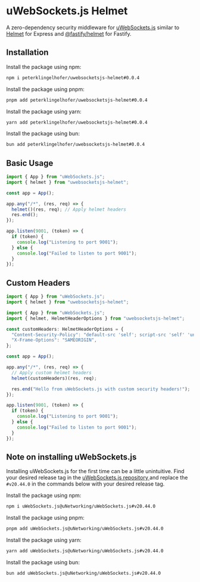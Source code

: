 # uWebSockets.js Helmet

A zero-dependency security middleware for [uWebSockets.js](https://github.com/uNetworking/uWebSockets.js) similar to [Helmet](https://github.com/helmetjs/helmet) for Express and [@fastify/helmet](https://github.com/fastify/fastify-helmet) for Fastify.

## Installation

Install the package using npm:
```sh
npm i peterklingelhofer/uwebsocketsjs-helmet#0.0.4
```

Install the package using pnpm:

```sh
pnpm add peterklingelhofer/uwebsocketsjs-helmet#0.0.4
```

Install the package using yarn:

```sh
yarn add peterklingelhofer/uwebsocketsjs-helmet#0.0.4
```

Install the package using bun:

```sh
bun add peterklingelhofer/uwebsocketsjs-helmet#0.0.4
```

## Basic Usage
```ts
import { App } from "uWebSockets.js";
import { helmet } from "uwebsocketsjs-helmet";

const app = App();

app.any("/*", (res, req) => {
  helmet()(res, req); // Apply helmet headers
  res.end();
});

app.listen(9001, (token) => {
  if (token) {
    console.log("Listening to port 9001");
  } else {
    console.log("Failed to listen to port 9001");
  }
});
```

## Custom Headers
```ts
import { App } from "uWebSockets.js";
import { helmet } from "uwebsocketsjs-helmet";

import { App } from "uWebSockets.js";
import { helmet, HelmetHeaderOptions } from "uwebsocketsjs-helmet";

const customHeaders: HelmetHeaderOptions = {
  "Content-Security-Policy": "default-src 'self'; script-src 'self' 'unsafe-inline'",
  "X-Frame-Options": "SAMEORIGIN",
};

const app = App();

app.any("/*", (res, req) => {
  // Apply custom helmet headers
  helmet(customHeaders)(res, req);

  res.end("Hello from uWebSockets.js with custom security headers!");
});

app.listen(9001, (token) => {
  if (token) {
    console.log("Listening to port 9001");
  } else {
    console.log("Failed to listen to port 9001");
  }
});

```

## Note on installing uWebSockets.js
Installing uWebSockets.js for the first time can be a little unintuitive. Find your desired release tag in the [uWebSockets.js repository
](https://github.com/uNetworking/uWebSockets.js) and replace the `#v20.44.0` in the commands below with your desired release tag.


Install the package using npm:
```sh
npm i uWebSockets.js@uNetworking/uWebSockets.js#v20.44.0
```

Install the package using pnpm:

```sh
pnpm add uWebSockets.js@uNetworking/uWebSockets.js#v20.44.0
```

Install the package using yarn:

```sh
yarn add uWebSockets.js@uNetworking/uWebSockets.js#v20.44.0
```

Install the package using bun:

```sh
bun add uWebSockets.js@uNetworking/uWebSockets.js#v20.44.0
```
